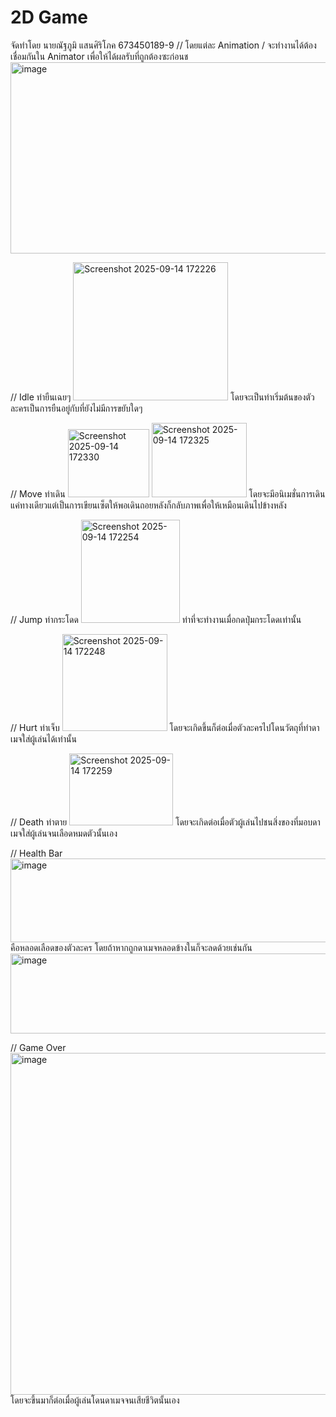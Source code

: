 # 2D Game
จัดทำโดย นายณัฐภูมิ แสนศิริโภค 673450189-9
// โดยแต่ละ Animation
/ จะทำงานได้ต้องเชื่อมกันใน Animator เพื่อให้ได้ผลรับที่ถูกต้องซะก่อนช
<img width="688" height="306" alt="image" src="https://github.com/user-attachments/assets/dab93e97-11d6-417c-b222-e12300239c97" />

// Idle ท่ายืนเฉยๆ
<img width="248" height="221" alt="Screenshot 2025-09-14 172226" src="https://github.com/user-attachments/assets/3392261f-3269-4bb0-9f26-cc1058c3f6f0" />
โดยจะเป็นท่าเริ่มต้นของตัวละครเป็นการยืนอยู่กับที่ยังไม่มีการขยับใดๆ

// Move ท่าเดิน
<img width="130" height="109" alt="Screenshot 2025-09-14 172330" src="https://github.com/user-attachments/assets/d98935ae-7581-451b-8309-85f923f69e0c" />
<img width="152" height="119" alt="Screenshot 2025-09-14 172325" src="https://github.com/user-attachments/assets/9ec74186-c683-47af-b1a7-8c6d19ff1fd2" />
โดยจะมีอนิเมชั่นการเดินแค่ทางเดียวแต่เป็นการเขียนเซ็ตให้พอเดินถอยหลังก็กลับภาพเพื่อให้เหมือนเดินไปข้างหลัง

// Jump ท่ากระโดด
<img width="158" height="165" alt="Screenshot 2025-09-14 172254" src="https://github.com/user-attachments/assets/87a003da-35c5-4923-95bf-3a577561ce4f" />
ท่าที่จะทำงานเมื่อกดปุ่มกระโดดเท่านั้น

// Hurt ท่าเจ็บ
<img width="168" height="155" alt="Screenshot 2025-09-14 172248" src="https://github.com/user-attachments/assets/b1794821-f4ba-4753-8d54-4d69f6e867f7" />
โดยจะเกิดขึ้นก็ต่อเมื่อตัวละครไปโดนวัตถุที่ทำดาเมจใส่ผู้เล่นได้เท่านั้น

// Death ท่าตาย
<img width="166" height="115" alt="Screenshot 2025-09-14 172259" src="https://github.com/user-attachments/assets/87860d41-fc2f-43e4-98b6-4bf35b5ea17a" />
โดยจะเกิดต่อเมื่อตัวผู้เล่นไปชนสิ่งของที่มอบดาเมจใส่ผู้เล่นจนเลือดหมดตัวนั้นเอง

// Health Bar
<img width="957" height="134" alt="image" src="https://github.com/user-attachments/assets/adb22065-5dd9-48dc-bfb8-50a95bc89637" />
คือหลอดเลือดของตัวละคร โดยถ้าหากถูกดาเมจหลอดข้างในก็จะลดด้วยเช่นกัน
<img width="968" height="128" alt="image" src="https://github.com/user-attachments/assets/e08d3d9a-ed85-4591-bb19-4ae3b35a62d3" />

// Game Over
<img width="961" height="547" alt="image" src="https://github.com/user-attachments/assets/98edae61-cbb5-41a3-896b-6770d00bf694" />
โดยจะขึ้นมาก็ต่อเมื่อผู้เล่นโดนดาเมจจนเสียชีวิตนั้นเอง
